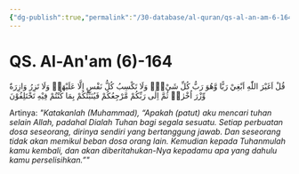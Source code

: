 ```yaml
---
{"dg-publish":true,"permalink":"/30-database/al-quran/qs-al-an-am-6-164/"}
---
```



# QS. Al-An'am (6)-164
قُلْ اَغَيْرَ اللّٰهِ اَبْغِيْ رَبًّا وَّهُوَ رَبُّ كُلِّ شَيْءٍۗ وَلَا تَكْسِبُ كُلُّ نَفْسٍ اِلَّا عَلَيْهَاۚ وَلَا تَزِرُ وَازِرَةٌ وِّزْرَ اُخْرٰىۚ ثُمَّ اِلٰى رَبِّكُمْ مَّرْجِعُكُمْ فَيُنَبِّئُكُمْ بِمَا كُنْتُمْ فِيْهِ تَخْتَلِفُوْنَ 

Artinya: *"Katakanlah (Muhammad), “Apakah (patut) aku mencari tuhan selain Allah, padahal Dialah Tuhan bagi segala sesuatu. Setiap perbuatan dosa seseorang, dirinya sendiri yang bertanggung jawab. Dan seseorang tidak akan memikul beban dosa orang lain. Kemudian kepada Tuhanmulah kamu kembali, dan akan diberitahukan-Nya kepadamu apa yang dahulu kamu perselisihkan.”"*
